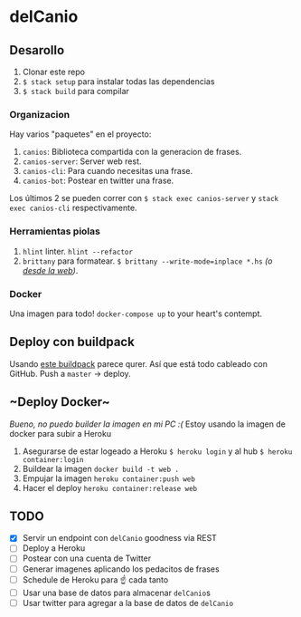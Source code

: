 # delCanio

## Desarollo

1. Clonar este repo
1. `$ stack setup` para instalar todas las dependencias
1. `$ stack build` para compilar

### Organizacion
Hay varios "paquetes" en el proyecto:

1. `canios`: Biblioteca compartida con la generacion de frases.
1. `canios-server`: Server web rest.
1. `canios-cli`: Para cuando necesitas una frase.
1. `canios-bot`: Postear en twitter una frase.

Los últimos 2 se pueden correr con `$ stack exec canios-server` y `stack exec canios-cli` respectivamente.

### Herramientas piolas
1. `hlint` linter. `hlint --refactor`
1. `brittany` para formatear. `$ brittany --write-mode=inplace *.hs` _(o [desde la web](https://hexagoxel.de/brittany/))_.

### Docker

Una imagen para todo! `docker-compose up` to your heart's contempt.


## Deploy con buildpack
Usando [este buildpack](https://github.com/mfine/heroku-buildpack-stack) parece qurer. Así que está todo cableado con GitHub.
Push a `master` -> deploy.

## ~Deploy Docker~
_Bueno, no puedo builder la imagen en mi PC :(_
Estoy usando la imagen de docker para subir a Heroku

1. Asegurarse de estar logeado a Heroku `$ heroku login` y al hub `$ heroku container:login`
1. Buildear la imagen `docker build -t web .`
1. Empujar la imagen `heroku container:push web`
1. Hacer el deploy `heroku container:release web`


## TODO

- [x] Servir un endpoint con `delCanio` goodness via REST
- [ ] Deploy a Heroku
- [ ] Postear con una cuenta de Twitter
- [ ] Generar imagenes aplicando los pedacitos de frases
- [ ] Schedule de Heroku para :point_up: cada tanto
- [ ] Usar una base de datos para almacenar `delCanio`s
- [ ] Usar twitter para agregar a la base de datos de `delCanio`